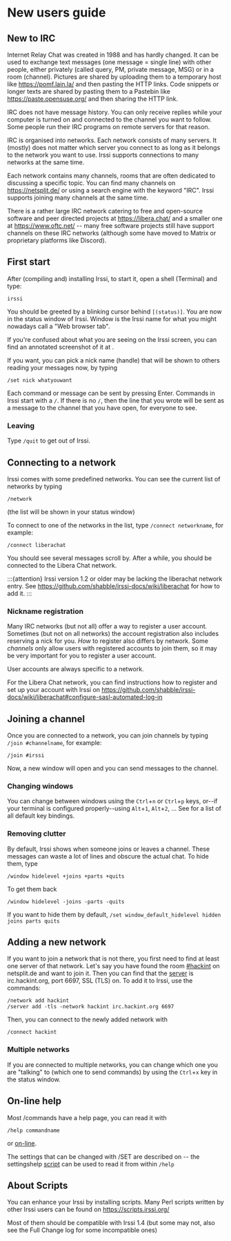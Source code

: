 # New users guide

## New to IRC

Internet Relay Chat was created in 1988 and has hardly changed. It can be used to exchange text messages (one message = single line) with other people, either privately (called query, PM, private message, MSG) or in a room (channel). Pictures are shared by uploading them to a temporary host like https://pomf.lain.la/ and then pasting the HTTP links. Code snippets or longer texts are shared by pasting them to a Pastebin like https://paste.opensuse.org/ and then sharing the HTTP link.

IRC does not have message history. You can only receive replies while your computer is turned on and connected to the channel you want to follow. Some people run their IRC programs on remote servers for that reason.

IRC is organised into networks. Each network consists of many servers. It (mostly) does not matter which server you connect to as long as it belongs to the network you want to use. Irssi supports connections to many networks at the same time.

Each network contains many channels, rooms that are often dedicated to discussing a specific topic. You can find many channels on https://netsplit.de/ or using a search engine with the keyword "IRC". Irssi supports joining many channels at the same time.

There is a rather large IRC network catering to free and open-source software and peer directed projects at https://libera.chat/ and a smaller one at https://www.oftc.net/ -- many free software projects still have support channels on these IRC networks (although some have moved to Matrix or proprietary platforms like Discord).

## First start

After (compiling and) installing Irssi, to start it, open a shell (Terminal) and type:

```
irssi
```

You should be greeted by a blinking cursor behind `[(status)]`. You are now in the status window of Irssi. Window is the Irssi name for what you might nowadays call a "Web browser tab".

If you're confused about what you are seeing on the Irssi screen, you can find an annotated screenshot of it at [](User-interface).

If you want, you can pick a nick name (handle) that will be shown to others reading your messages now, by typing

```
/set nick whatyouwant
```

Each command or message can be sent by pressing Enter. Commands in Irssi start with a `/`. If there is no `/`, then the line that you wrote will be sent as a message to the channel that you have open, for everyone to see.

### Leaving

Type `/quit` to get out of Irssi.

## Connecting to a network

Irssi comes with some predefined networks. You can see the current list of networks by typing

```
/network
```

(the list will be shown in your status window)

To connect to one of the networks in the list, type `/connect networkname`, for example:

```
/connect liberachat
```

You should see several messages scroll by. After a while, you should be connected to the Libera Chat network.

:::{attention}
Irssi version 1.2 or older may be lacking the liberachat network entry. See https://github.com/shabble/irssi-docs/wiki/liberachat for how to add it.
:::

### Nickname registration

Many IRC networks (but not all) offer a way to register a user account. Sometimes (but not on all networks) the account registration also includes reserving a nick for you. *How* to register also differs by network. Some _channels_ only allow users with registered accounts to join them, so it may be very important for you to register a user account.

User accounts are always specific to a network.

For the Libera Chat network, you can find instructions how to register and set up your account with Irssi on https://github.com/shabble/irssi-docs/wiki/liberachat#configure-sasl-automated-log-in

## Joining a channel

Once you are connected to a network, you can join channels by typing `/join #channelname`, for example:

```
/join #irssi
```

Now, a new window will open and you can send messages to the channel.

### Changing windows

You can change between windows using the `Ctrl`+`n` or `Ctrl`+`p` keys, or--if your terminal is configured properly--using `Alt`+`1`, `Alt`+`2`, ... See [](/documentation/help/bind_-list) for a list of all default key bindings.

### Removing clutter

By default, Irssi shows when someone joins or leaves a channel. These messages can waste a lot of lines and obscure the actual chat. To hide them, type

```
/window hidelevel +joins +parts +quits
```

To get them back

```
/window hidelevel -joins -parts -quits
```

If you want to hide them by default, `/set window_default_hidelevel hidden joins parts quits`

## Adding a new network

If you want to join a network that is not there, you first need to find at least one server of that network. Let's say you have found the room [#hackint](https://netsplit.de/channels/details.php?room=%23hackint&net=hackint) on netsplit.de and want to join it. Then you can find that the [server](https://netsplit.de/servers/?net=hackint) is irc.hackint.org, port 6697, SSL (TLS) on. To add it to Irssi, use the commands:

```
/network add hackint
/server add -tls -network hackint irc.hackint.org 6697
```

Then, you can connect to the newly added network with

```
/connect hackint
```

### Multiple networks

If you are connected to multiple networks, you can change which one you are "talking" to (which one to send commands) by using the `Ctrl`+`x` key in the status window.

## On-line help

Most /commands have a help page, you can read it with

```
/help commandname
```

or [on-line](/documentation/help/index).

The settings that can be changed with /SET are described on [](/documentation/settings) -- the settingshelp [script](#about-scripts) can be used to read it from within `/help`

## About Scripts

You can enhance your Irssi by installing scripts. Many Perl scripts written by other Irssi users can be found on https://scripts.irssi.org/

Most of them should be compatible with Irssi 1.4 (but some may not, also see the Full Change log for some incompatible ones)

